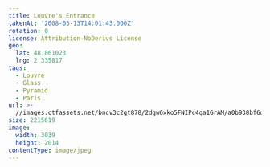 ```yaml
---
title: Louvre's Entrance
takenAt: '2008-05-13T14:01:43.000Z'
rotation: 0
license: Attribution-NoDerivs License
geo:
  lat: 48.861023
  lng: 2.335817
tags:
  - Louvre
  - Glass
  - Pyramid
  - Paris
url: >-
  //images.ctfassets.net/bncv3c2gt878/2dgw6xko5FNIPc4qa1GrAM/a0b938bf6db033b6753ad5c66d65dd56/louvres-entrance_4343154459_o
size: 2215619
image:
  width: 3039
  height: 2014
contentType: image/jpeg
---
```



